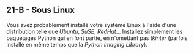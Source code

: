## 21-B - Sous Linux

Vous avez probablement installé votre système Linux à l'aide d'une
distribution telle que *Ubuntu*, *SuSE*, *RedHat*... Installez
simplement les paquetages Python qui en font partie, en n'omettant pas
*tkinter* (parfois installé en même temps que la *Python Imaging
Library*).

